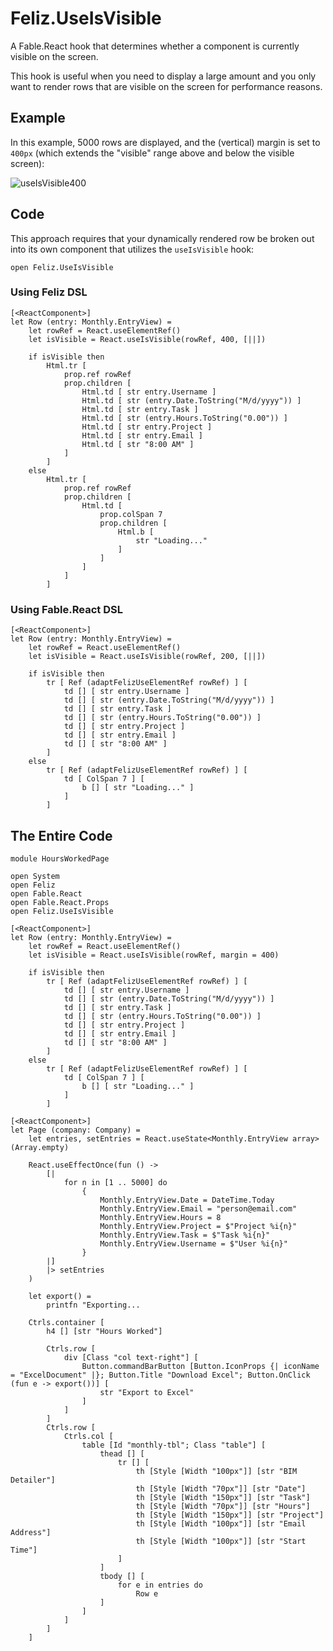 # Feliz.UseIsVisible
A Fable.React hook that determines whether a component is currently visible on the screen.

This hook is useful when you need to display a large amount and you only want to render rows that are visible on the screen for performance reasons.

## Example
In this example, 5000 rows are displayed, and the (vertical) margin is set to `400px` (which extends the "visible" range above and below the visible screen):

![useIsVisible400](https://user-images.githubusercontent.com/1030435/164080936-41549b1c-e95e-4e43-ae06-4fe469e3fdca.gif)


## Code

This approach requires that your dynamically rendered row be broken out into its own component that utilizes the `useIsVisible` hook:

```F#
open Feliz.UseIsVisible
```

### Using Feliz DSL

```F#
[<ReactComponent>]
let Row (entry: Monthly.EntryView) = 
    let rowRef = React.useElementRef()
    let isVisible = React.useIsVisible(rowRef, 400, [||])

    if isVisible then
        Html.tr [
            prop.ref rowRef
            prop.children [
                Html.td [ str entry.Username ]
                Html.td [ str (entry.Date.ToString("M/d/yyyy")) ]
                Html.td [ str entry.Task ]
                Html.td [ str (entry.Hours.ToString("0.00")) ]
                Html.td [ str entry.Project ]
                Html.td [ str entry.Email ]
                Html.td [ str "8:00 AM" ]
            ]
        ]
    else
        Html.tr [
            prop.ref rowRef            
            prop.children [
                Html.td [
                    prop.colSpan 7
                    prop.children [
                        Html.b [
                            str "Loading..."
                        ]
                    ]
                ]
            ]
        ]

```

### Using Fable.React DSL

```F#
[<ReactComponent>]
let Row (entry: Monthly.EntryView) = 
    let rowRef = React.useElementRef()
    let isVisible = React.useIsVisible(rowRef, 200, [||])

    if isVisible then
        tr [ Ref (adaptFelizUseElementRef rowRef) ] [
            td [] [ str entry.Username ]
            td [] [ str (entry.Date.ToString("M/d/yyyy")) ]
            td [] [ str entry.Task ]
            td [] [ str (entry.Hours.ToString("0.00")) ]
            td [] [ str entry.Project ]
            td [] [ str entry.Email ]
            td [] [ str "8:00 AM" ]
        ]
    else
        tr [ Ref (adaptFelizUseElementRef rowRef) ] [
            td [ ColSpan 7 ] [
                b [] [ str "Loading..." ]
            ]
        ]
```

## The Entire Code

```F#
module HoursWorkedPage

open System
open Feliz
open Fable.React
open Fable.React.Props
open Feliz.UseIsVisible

[<ReactComponent>]
let Row (entry: Monthly.EntryView) = 
    let rowRef = React.useElementRef()
    let isVisible = React.useIsVisible(rowRef, margin = 400)

    if isVisible then
        tr [ Ref (adaptFelizUseElementRef rowRef) ] [
            td [] [ str entry.Username ]
            td [] [ str (entry.Date.ToString("M/d/yyyy")) ]
            td [] [ str entry.Task ]
            td [] [ str (entry.Hours.ToString("0.00")) ]
            td [] [ str entry.Project ]
            td [] [ str entry.Email ]
            td [] [ str "8:00 AM" ]
        ]
    else
        tr [ Ref (adaptFelizUseElementRef rowRef) ] [
            td [ ColSpan 7 ] [
                b [] [ str "Loading..." ]
            ]
        ]

[<ReactComponent>]
let Page (company: Company) =
    let entries, setEntries = React.useState<Monthly.EntryView array>(Array.empty)
    
    React.useEffectOnce(fun () ->
        [|
            for n in [1 .. 5000] do
                {
                    Monthly.EntryView.Date = DateTime.Today
                    Monthly.EntryView.Email = "person@email.com"
                    Monthly.EntryView.Hours = 8
                    Monthly.EntryView.Project = $"Project %i{n}"
                    Monthly.EntryView.Task = $"Task %i{n}"
                    Monthly.EntryView.Username = $"User %i{n}"
                }
        |]
        |> setEntries
    )

    let export() = 
        printfn "Exporting...

    Ctrls.container [
        h4 [] [str "Hours Worked"]

        Ctrls.row [
            div [Class "col text-right"] [
                Button.commandBarButton [Button.IconProps {| iconName = "ExcelDocument" |}; Button.Title "Download Excel"; Button.OnClick (fun e -> export())] [
                    str "Export to Excel"
                ]                    
            ]
        ]
        Ctrls.row [
            Ctrls.col [
                table [Id "monthly-tbl"; Class "table"] [
                    thead [] [
                        tr [] [
                            th [Style [Width "100px"]] [str "BIM Detailer"]
                            th [Style [Width "70px"]] [str "Date"]
                            th [Style [Width "150px"]] [str "Task"]
                            th [Style [Width "70px"]] [str "Hours"]
                            th [Style [Width "150px"]] [str "Project"]
                            th [Style [Width "100px"]] [str "Email Address"]
                            th [Style [Width "100px"]] [str "Start Time"]
                        ]
                    ]
                    tbody [] [
                        for e in entries do
                            Row e
                    ]
                ]
            ]
        ]
    ]

```
